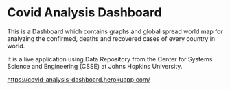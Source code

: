 # Covid Analysis Dashboard
This is a Dashboard which contains graphs and global spread world map for analyzing the confirmed, deaths and recovered cases of every country in world.

It is a live application using Data Repository from the Center for Systems Science and Engineering (CSSE) at Johns Hopkins University.

https://covid-analysis-dashboard.herokuapp.com/
